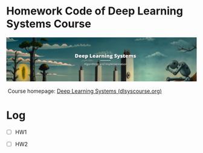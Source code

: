 # Homework Code of **Deep Learning Systems Course** 

![image-20221006203152446](README.assets/image-20221006203152446.png)

​	Course homepage: [Deep Learning Systems (dlsyscourse.org)](https://dlsyscourse.org/)

# Log

- [ ] HW1

- [ ] HW2